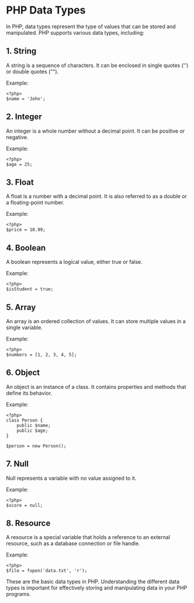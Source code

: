 # PHP Data Types

In PHP, data types represent the type of values that can be stored and manipulated. PHP supports various data types, including:

## 1. String

A string is a sequence of characters. It can be enclosed in single quotes ('') or double quotes ("").

Example:
`````````
<?php>
$name = 'John';
`````````

## 2. Integer

An integer is a whole number without a decimal point. It can be positive or negative.

Example:
`````````
<?php>
$age = 25;
`````````

## 3. Float

A float is a number with a decimal point. It is also referred to as a double or a floating-point number.

Example:
`````````
<?php>
$price = 10.99;
`````````

## 4. Boolean

A boolean represents a logical value, either true or false.

Example:
`````````
<?php>
$isStudent = true;
`````````

## 5. Array

An array is an ordered collection of values. It can store multiple values in a single variable.

Example:
`````````
<?php>
$numbers = [1, 2, 3, 4, 5];
`````````

## 6. Object

An object is an instance of a class. It contains properties and methods that define its behavior.

Example:
`````````
<?php>
class Person {
    public $name;
    public $age;
}

$person = new Person();
`````````

## 7. Null

Null represents a variable with no value assigned to it.

Example:
`````````
<?php>
$score = null;
`````````

## 8. Resource

A resource is a special variable that holds a reference to an external resource, such as a database connection or file handle.

Example:
`````````
<?php>
$file = fopen('data.txt', 'r');
`````````

These are the basic data types in PHP. Understanding the different data types is important for effectively storing and manipulating data in your PHP programs.
